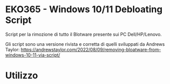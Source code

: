 # EKO365 - Windows 10/11 Debloating Script
Script per la rimozione di tutto il Blotware presente sui PC Dell/HP/Lenovo.

Gli script sono una versione rivista e corretta di quelli sviluppati da Andrews Taylor:
https://andrewstaylor.com/2022/08/09/removing-bloatware-from-windows-10-11-via-script/

# Utilizzo

